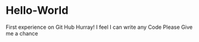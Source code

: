 # Hello-World
First experience on Git Hub
Hurray! I feel I can write any Code
Please Give me a chance
